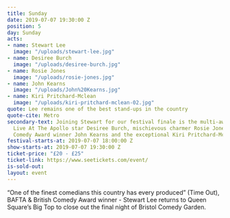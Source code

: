 ```yaml
---
title: Sunday
date: 2019-07-07 19:30:00 Z
position: 5
day: Sunday
acts:
- name: Stewart Lee
  image: "/uploads/stewart-lee.jpg"
- name: Desiree Burch
  image: "/uploads/desiree-burch.jpg"
- name: Rosie Jones
  image: "/uploads/rosie-jones.jpg"
- name: John Kearns
  image: "/uploads/John%20Kearns.jpg"
- name: Kiri Pritchard-Mclean
  image: "/uploads/kiri-pritchard-mclean-02.jpg"
quote: Lee remains one of the best stand-ups in the country
quote-cite: Metro
secondary-text: Joining Stewart for our festival finale is the multi-award winning
  Live At The Apollo star Desiree Burch, mischievous charmer Rosie Jones, double Edinburgh
  Comedy Award winner John Kearns and the exceptional Kiri Pritchard-Mclean as host.
festival-starts-at: 2019-07-07 18:00:00 Z
show-starts-at: 2019-07-07 19:30:00 Z
ticket-price: "£20 - £25"
ticket-link: https://www.seetickets.com/event/
is-sold-out: 
layout: event
---
```


“One of the finest comedians this country has every produced” (Time Out), BAFTA & British Comedy Award winner - Stewart Lee returns to Queen Square’s Big Top to close out the final night of Bristol Comedy Garden.